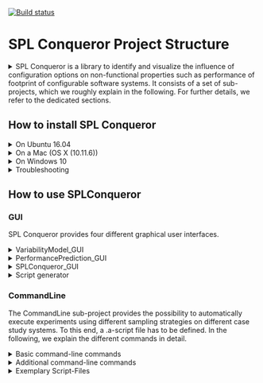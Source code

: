 [![Build status](https://travis-ci.org/se-passau/SPLConqueror.svg?branch=master "Build status")](https://travis-ci.org/se-passau/SPLConqueror)

# SPL Conqueror Project Structure

<details>
<summary>
SPL Conqueror is a library to identify and visualize the influence of configuration options on non-functional properties such as performance of footprint of configurable software systems.
It consists of a set of sub-projects, which we roughly explain in the following. For further details, we refer to the dedicated sections.
</summary>

* The core project ("**SPLConqueror_Core**") provides basic functionalities to model the variability of a software system including their configuration options and constraints among them.

* The **MachineLearning** sub-project provides an algorithm to learn a performance-influence model describing the influence of configuration options on non-functional properties. It also specifies interfaces for satisfiability checking of configurations with respect to the variability model and optimization with respect to finding an optimal configuration for a given objective function and non-functional property.

* The **PyML** sub-project provides a set of interface to [*scikit* learn](http://scikit-learn.org/stable/), which is a machine-learning framework implemented in python. Using this interface different regression techniques of *scikit* learn can be used.

* The **CommandLine** sub-project offers an interface to automatically execute experiments using different sampling strategies and different machine-learning techniques.
To specify the experiments, SPL Conqueror offers a set of commands, which we explain in the dedicated [section](#commandline). 

* The **PerformancePrediction_GUI** provides a graphical user interface to learn performance-influence models based on a learning set of configurations. Using this GUI, specific sampling strategies can be used.

* The **SPLConqueror_GUI** provides a set of different visualisations that can be used to further understand a learned performance-influence model. 

* The **ScriptGenerator** provides an interface to generate script files that can be used in the CommandLine sub-project.

* The **VariabilityModel_GUI** offers the possibility of defining a variability model of the configurable system being considered.

* The **Persistence** sub-project offers the possibility of writing objects to the storage device. 
It can be used to continue the execution of script files that are aborted in their execution.

</details>



## How to install SPL Conqueror

<details>
<summary>
On Ubuntu 16.04
</summary>

1. Clone git repository

2. Install Mono and MonoDevelop
```
sudo apt install mono-complete monodevelop
```

3. Start MonoDevelop and open the root project:
```
<SPLConquerer-GitRoot>/SPLConqueror/SPLConqueror.sln
```

4. Perform a right-click on every project of the solution and select the preferred target framework (e.g., .NET4.5) in **Options -> Build -> General**

5. Perform a right-click on the solution and select **Restore NuGet packages**
Be aware that an internet connection is required to perform this step.

6. Build the root project
</details>

<details>
<summary>
On a Mac (OS X (10.11.6))
</summary>

a1. Clone git repository

2. Download and install latest Xamarin-IDE from https://www.xamarin.com

3. Start Xamarin-IDE and open the root project:
```
<SPLConquerer-GitRoot>/SPLConqueror/SPLConqueror.sln
```

<!-- 5. mkdir "<SPLConquerer-GitRoot>/SPLConqueror/packages"

6. cd "<SPLConquerer-GitRoot>/SPLConqueror/packages"

7. Install dependencies:

  * nuget install Accord -version 2.12.0.0
  * nuget install Accord.Math -version 2.12.0.0
  * nuget install AForge -version 2.2.5
  * nuget install AForge.Math -version 2.2.5
  * nuget install ILNumerics -version 3.3.3.0
  -->

-->

5. Build root project
</details>

<details>
<summary>
On Windows 10
</summary>

1. Clone git repository

2. Install Visual Studio

3. Open Visual Studio and open the solution

4. Perform a right-click on the solution and select **Restore NuGet Packages**

<!--
4. Perform a right-click on the following projects and add the following NuGet packages by selecting "Manage NuGet packages...":
  * MachineLearning:
      * Accord
      * Accord.Math
  * SPLConqueror_GUI:
      * ILNumerics
      * ILNumerics.Native
  * SolverFoundationWrapper:
      * Microsoft.Solver.Foundation
-->
    
5. Build the root project
</details>

<details>
<summary>
Troubleshooting
</summary>
1. NuGet

If the NuGet is not able to restore the packages, the following packages have to be added to the projects:
  * MachineLearning:
	  * Accord
	  * Accord.Math
  * SPLConqueror_GUI:
	  * ILNumerics (v3.3.3.0)
  * SolverFoundationWrapper:
	  * Microsoft.Solver.Foundation (>= v3.0.0)
	
Additionally, if the package *Microsoft.Solver.Foundation* is needed, the following steps should be performed:
1. Create a directory for the dll:
	```
	mkdir "<SPLConquerer-GitRoot>/SPLConqueror/dll"
	```

2. Copy *Microsoft.Solver.Foundation.dll* (>= v3.0.0) to "<SPLConquerer-GitRoot>/SPLConqueror/dll"
</details>

## How to use SPLConqueror

### GUI

SPL Conqueror provides four different graphical user interfaces.

<details>
<summary>VariabilityModel_GUI</summary>

The VariabilityModel_GUI can be used to define the variability model of a configurable system or to modify existing models. To create a new variability model for a system, fist use *File>New Model*. Then, an empty model containing only a root configuration option is created. New options can be added to the model by a right click on an existing option that should be the parent option of the new one. In the *Create new Feature* dialogue, it is possible to define whether the new option is a binary or a numeric one. For numeric options, also a minimal and maximal value of the value domain have to defined. Besides, if only a subset of all values between the minimal and the maximal value of the domain are allowed, a specific step function can be defined. In this function it is possible to use an alias for the numeric option (*n*). In the following, we give two examples of the step functions: 

  * n + 2 (using this function, only even or odd values depending on the minimal value of the value domain are allowed)
  * n * 2 (using this function, the minimal value is multiplied by two until the maximal value is reached)

Additionally, constraints between different configuration options can be defined using *Edit>Edit Constraints*. Last, an alternative group of options can be created using *Edit>Edit Alternative Groups*.

An example for a variability model is given below: 
```
<vm name="exampleVM">
  <binaryOptions>
    <configurationOption>
      <name>xorOption1</name>
      <outputString/>
      <prefix/>
      <postfix/>
      <parent/>
      <impliedOptions/>
      <excludedOptions>
        <option>xorOption2<option>
      </excludedOptions>
      <optional>False</optional>
    </configurationOption>
    <configurationOption>
      <name>xorOption2</name>
      <outputString/>
      <prefix/>
      <postfix/>
      <parent/>
      <impliedOptions/>
      <excludedOptions>
        <option>xorOption1<option>
      </excludedOptions>
      <optional>False</optional>
    </configurationOption>
  </binaryOptions>
  <numericOptions>
    <configurationOption>
      <name>numericExample</name>
      <outputString/>
      <prefix/>
      <postfix/>
      <parent/>
      <impliedOptions/>
      <minValue>1</minValue>
      <maxValue>10</maxValue>
      <stepFunction>numericExample + 2</stepFunction>
    </configurationOption>
  </numericOptions>
</vm>
```
</details>

<details>
<summary>PerformancePrediction_GUI</summary>

The PerformancePrediction_GUI provides an interface to learn performance-influence models. 
To use this GUI, first a variability model and dedicated measurements of the system has to be provided.
Afterwards, in the middle are of the GUI, a binary and numeric sampling strategies has to be selected to define a set of configuration used in the learning process. 
To customize the machine-learning algorithm all of its parameters can be modified. 
To start the learning process, press the *Start learning* button.

*Note:* Please make sure that bagging will be set to false when using this GUI. If bagging is selected, a set of models are learned and all of them are presented in the GUI, which makes understanding the model hard.

After the learning is started, the models, which are learned in an iterative manner are displayed in the lower part of the GUI. 
Here, the model is split by the different terms, where each term described the identified influence of an individual option or an interaction between options. 
</details>

<details>
<summary>SPLConqueror_GUI</summary>

This GUI can be used to visualize a learned performance-influence model. 
</details>

<details>
<summary>Script generator</summary>

The Script generator can be used to define .a-script files that are needed in the CommandLine project. 
</details>

### CommandLine

The CommandLine sub-project provides the possibility to automatically execute experiments using different sampling strategies on different case study systems.
To this end, a .a-script file has to be defined. 
In the following, we explain the different commands in detail. 

<details>
<summary>Basic command-line commands</summary>

As SPL Conqueror provides a lot of commands, some of which are vital for an execution of SPL Conqueror.
Unless the GUI is not used, knowing the basic command-line commands is crucial for the user.

##### Log command

```
log <path_to_a_target_file>
```

Using this command, the output of SPL Conqueror is redirected to the given file.
SPL Conqueror will automatically create this file if it does not existis, otherwise the file will be overwritten. Additionally, an .log_error file is created, which includes the errors during the execution.
*Note*: If the ```log```-command is missing, the output will be prompted directly to the console.

For example:
```
log C:\exampleLog.log
```
or 
```
log /home/username/exampleLog.log
````


##### Loading the variability model

```
vm <path_to_model.xml> 
```

To actually perform experiments on a given system, a variability model that covers the variability domain of the system being considered has to be defined. 
This can be done using the **VariabilityModel_GUI**.

For example: 
```
vm C:\exampleModel.xml
```
or 
```
vm /home/username/exampleModel.xml
```

Such a variability model generally consists of binary and numeric options, with their properties, and optionally boolean and nonBoolean constraints between configuration options and has to be in a .xml-file.

For instance, a variability model with the name exampleVM is defined as follows:
```
<vm name="exampleVM">
  <binaryOptions>
    <configurationOption>
      <name>xorOption1</name>
      <outputString/>
      <prefix/>
      <postfix/>
      <parent/>
      <impliedOptions/>
      <excludedOptions>
        <option>xorOption2<option>
      </excludedOptions>
      <defaultValue>Selected</defaultValue>
      <optional>False</optional>
    </configurationOption>
    <configurationOption>
      <name>xorOption2</name>
      <outputString/>
      <prefix/>
      <postfix/>
      <parent/>
      <impliedOptions/>
      <excludedOptions>
        <option>xorOption1<option>
      </excludedOptions>
      <defaultValue>Selected</defaultValue>
      <optional>False</optional>
    </configurationOption>
  </binaryOptions>
  <numericOptions>
    <configurationOption>
      <name>numericExample</name>
      <outputString/>
      <prefix/>
      <postfix/>
      <parent/>
      <impliedOptions/>
      <minValue>1</minValue>
      <maxValue>10</maxValue>
      <stepFunction>numericExample + 1</stepFunction>
    </configurationOption>
  </numericOptions>
</vm>
```

The nodes *outputString*, *prefix* and *postfix* can be ignored for now. The *parent*-node can either be empty or have an *option*-node as child with the name of the option, that is the parent of the current option(similar to excludedOption). The *children*, *impliedOptions* and *excludedOptions*-nodes are analogous with the exception that they can contain several options and define the children and implied options of the current option and the options that are excluded by this option if it is selected. *stepFunction* defines the function that decides which values the numeric option can have. For further real world examples we refer to [Suplemental Material](http://www.infosun.fim.uni-passau.de/se/projects/splconqueror/#supMat).

##### Loading the measurements

```all <path_to_a_measurement_file>```

This command defines the file containing all measurements of a given system. 
Exampls for this command are: 
```
all C:\exampleMeasurements.xml
```
or 
```
all /home/username/exampleMeasurements.xml
```

For this kind of files, two different formats are supported. 
The first one is a .csv format. 
Here each line of the file contains one the measurements for one configuration of the system.
This file should contain a header that defines the names of the configuration options as well as the non-functional properies being considered.
The second format is a .xml format. 
A short example using this format is provided in the following: 

```
<results>
  <row>
    <data column="Configuration">xorOption1,</data>
    <data column="Variable Features">numericExample;1</data>
    <data column="nfp1">1234</data>
    <data column="nfp2">2345</data>
  </row>
  <row>
    <data column="Configuration">xorOption2,</data>
    <data column="Variable Features">numericExample;10</data>
    <data column="nfp1">4321</data>
    <data column="nfp2">5432</data>
  </row>
</results>
```

Optionally you, in case you have knowlegde about the relative deviation, you can also provide the deviation values in a coma separated format. The highest rel. deviation value is used as metric of how accurate the learning can and therefore used as the abort error for the learning.
```
<results deviation="2;3;9.13">
  .
  .
  .
</results>
```


Further real world examples of measurements in xml format are provided in the [Suplemental Material](http://www.infosun.fim.uni-passau.de/se/projects/splconqueror/#supMat).

Alternatively, the measurements can be provided in a *csv*-format. Thereby, the first row has to be a header with the name of the binary and numeric options and the names of the non functional properties. In the column of binary options there has to be either true or false, indicating whether the feature was selected in this configuration or not, and in the columns of numeric options the values that were selected in this configuration. In the columns are the values of the properties that were measured for this property. So if we format the above example in csv format: 

| xorOption1; | xorOption2; | numericExample; |  nfp1; |  nfp2; |
| :---------: | :---------: | :-------------: | :----: | :----: |
| true;       | false;      | 1;              | 1234;  | 2345;  |
| false;      | true;       | 10;             | 4321;  | 5432;  |

*Note*: The element separator is ```;```, whereas the line separator is ```\n```.

#### Loading machine-learning settings

Before starting the learning process upon the loaded data, one can adjust the settings used for machine learning. SPL Conqueror supports multiple different settings to refine the learning. A list of all currently supported settings is presented in the following:

| Name  | Description | Default Value | Value Range |
| :---: | :---------: | :-----------: | :---------: |
| lossFunction | The loss function on which bases options and interactions are added to the influence model | RELATIVE | RELATIVE, LEASTSQUARES, ABSOLUTE |
| epsilon | The epsilon within the error of the loss Function will be 0. A epsilon of 0 is equal to this feature not being present | 0 | int |
| parallelization | Turns the parallel execution of model candidates on/off. | true | true, false |
| bagging | Turns the bagging functionality (ensemble learning) on. This functionality relies on parallelization (may require a larger amount of memory). | false | true, false |
| baggingNumbers | Specifies how often an influence model is learned based on a subset of the measurement data. | 100 | int |
| baggingTestDataFraction | Specifies the percentage of data taken from the test set to be used in one learning run. | 50 | int |
| useBackward | Terms existing in the model can be removed during the learning procedure if removal leads to a better model. | 50 | int |
| abortError | The threshold at which the learning process stops.(abortError can also be set via measurement file, see measurement section for more information) | 1 | double |
| limitFeatureSize | Terms considered during the learning procedure can not become arbitrary complex. | false | true, false |
| featureSizeThreshold | The maximal number of options participating in one interaction. | 4 | int |
| quadraticFunctionSupport | The learner can learn quadratic functions of one numeric option, without learning the linear function apriory, if this property is true. | true | true, false |
| crossValidation | Cross validation is used during learning process if this property is true. | false | true, false |
| learn-logFunction (alternatively: learn_logFunction) | If true, the learn algorithm can learn logarithmic functions such as log(soption1). | false | true, false |
| learn-accumulatedLogFunction (alternatively: learn-accumulatedLogFunction) | Allows the creation of logarithmic functions with multiple features such as log(soption1 * soption2). | false | true, false |
| learn-asymFunction (alternatively: learn_asymFunction) | Allows the creation of functions with the form 1/soptions. | false | true, false |
| learn-ratioFunction (alternatively: learn_ratioFunction) | Allows the creation of functions with the form soptions1/soptions2. | false | true, false |
| learn-mirrowedFunction (alternatively: learn_mirrowedFunction) | Allows the creation of functions with the form (numericOption.maxValue - soptions). | false | true, false |
| numberOfRounds | Defines the number of rounds the learning process have to be performed. | 70 | int |
| backwardErrorDelta | Defines the maximum increase of the error when removing a feature from the model. | 1 | double |
|minImprovementPerRound | Defines the minimum error in improved a round must reach before either the learning is aborted or the hierarchy is increased for hierarchy learning. | 0.1 | double |
| withHierarchy | Defines whether we learn our model in hierarchical steps. | true | true, false |
| bruteForceCandidates | Defines how candidate features are generated. | false | true, false |
| ignoreBadFeatures | Enables an optimization: we do not want to consider candidates in the next X rounds that showed no or only a slight improvement in accuracy relative to all other candidates. | false | true, false |
| stopOnLongRound | If true, stop learning if the whole process is running longer than 1 hour and the current round runs longer then 30 minutes. | true | true, false |
| candidateSizePenalty | If true, the candidate score (which is an average reduction of the prediction error the candidate induces) is made dependent on its size. | true | true, false |
| learnTimeLimit | Defines the time limit for the learning process. If 0, no time limit. Format: HH:MM:SS | 0 | TimeSpan |
| scoreMeasure | Defines which measure is used to select the best candidate and to compute the score of a candidate. | RELERROR | RELERROR, INFLUENCE |
| outputRoundsToStdout | If true, the info about the rounds is output not only to the log file at the end of the learning, but also to the stdout during the learning after each round completion. | false | true, false |

Generally, to change the default settings, there are two options, namely:
1. The first is to add the settings in the format ```SETTING_NAME:VALUE``` to the *mlsettings*-command. For instance, if the number of learning rounds should be reduced to 25, allow logarithmic functions and don't want to stop on long learning rounds, the associated command would be:
```mlsettings numberOfRounds:25 learn_logFunction:true stopOnLongRound:false```

2. The second option is to define the settings in a separate text file with each line containing a single setting and its value in the format ```SETTING_NAME VALUE```. This is useful to use the same machine learning settings across several different runs. Then the content of the text file for the example above should look like this:
```
numberOfRounds 25
learn_logFunction true
stopOnLongRound false
```

To load these settings, the command ```load-mlsettings``` (deprecated: ```load_mlsettings```) can be used with the path to the file with the settings as argument. For example: 
```load-mlsettings C:\exampleSettings.txt```

Please note that all the settings that are not stated will automatically be set to the default values. So if the commands are used to change the settings several times during the same run, the previous settings have no impact on the new settings.

#### Setting the non-functional property (NFP)

To learn with the data,  the non functional property that will be used for the learning algorithm has to be set first. Therefore, any property can be used, which was defined previously in the measurement-file. If we use the previous example, we can either use nfp1 or nfp2. To set nfp1 or nfp2 use the ```nfp``` command. Then the appropriate command with the argument is:
```
nfp nfp1
``` 
or
```
nfp nfp2
```

#### Learning with all measurements

To enable learning with all measurements, use ```select-all-measurements true``` command. After that just use the ```learn-splconqueror``` command for learning.
For example:
```
log C:\exampleLog.log
vm C:\exampleModel.xml
all C:\exampleMeasurements.xml
mlsettings numberOfRounds:25 learn_logFunction:true stopOnLongRound:false
nfp nfp1
select-all-measurements true
learn-splconqueror
select-all-measurements false
```

To disable learning with all measurements you can use ```select-all-measurements false```.


***

Deprecated:

Now, we have have enough to learn with all measurements. For this, just use the ```learn-all-splconqueror``` (deprecated: ```learnwithallmeasurements```) command. A .a-script for learning with all measurements at this point, using the examples from above is as follows:
```
log C:\exampleLog.log
vm C:\exampleModel.xml
all C:\exampleMeasurements.xml
mlsettings numberOfRounds:25 learn_logFunction:true stopOnLongRound:false
nfp nfp1
learnwithallmeasurements
```

***

#### Displaying the learning results

The only thing missing for a very basic usage of SPL Conqueror, is displaying the learning results. For this use the ```analyze-learning```-command. This will print the current learning history with the learning error into the specified .log-file. Note, that each command for learning overwrites the previous learning history, so analyze-learning should always be the first command after a command for learning.
Finally, a complete basic .a-script file looks like this:
```
log C:\exampleLog.log
vm C:\exampleModel.xml
all C:\exampleMeasurements.xml
mlsettings numberOfRounds:25 learn_logFunction:true stopOnLongRound:false
nfp nfp1
select-all-measurements true
learn-splconqueror
select-all-measurements false
analyze-learning
```

#### Machine-learning parameters

#### Sampling strategies

SPLConqueror also supports learning on a subset of the data. Therefore, one has to set at least one sampling strategy for the binary options first and at least one for the numeric options. Numeric sampling strategies have to always start with ```numeric```(deprecated: ```expdesign```), while binary sampling strategies have to start with ```binary``` (deprecated: no prefix command). In the following, we list all sampling strategies:

| Binary/Numeric | Name  | Description | Command | Example |
| :------------: | :---: | :---------: | :-----: | :-----: |
| Binary | allbinary | Uses all available binary options to create configurations. | ```binary allbinary``` | binary allbinary |
| Binary | featurewise | Determines all required binary options and then adds options until a valid configuration is reached. | ```binary featurewise``` | binary featurewise |
| Binary | pairwise | Generates a configuration for each pair of configuration options. Exceptions: parent-child-relationships, implication-relationships. | ```binary pairwise``` | binary pairwise |
| Binary | negfw | Get one variant per feature multiplied with alternative combinations; the variant tries to maximize the number of selected features, but without the feature in question. | ```binary negfw``` | binary negfw |
| Binary | random | Get certain number of random valid configurations. Seed sets the seed of the random number generator. The number of configurations that will be produced is set with numConfigs(Can either be an integer, or asOW/asTWX with X being an integer). | ```binary random seed:<int> numConfigs:<int/asOW/asTWX>``` | binary random seed:10 numConfigs:asTW2 |
| Numeric | plackettburman | A description of the Plackett-Burman design is provided [here](http://www.jstor.org/discover/10.2307/2332195). | ```numeric plackettburman measurements:<measurements> level:<level>``` | numeric plackettburman measurements:125 level:5 |
| Numeric | centralcomposite | The central composite inscribe design. This design is defined for numeric options that have at least five different values. | ```numeric centralcomposite``` | numeric centralcomposite |
| Numeric | random | This design selects a specified number of value combinations for a set of numeric options. The value combinations are created using a random selection of values of the numeric options. | ```numeric random sampleSize:<size> seed:<seed>``` | numeric random sampleSize:50 seed:2 |
| Numeric | fullfactorial | This design selects all possible combinations of numeric options and their values. | ```numeric fullfactorial``` | numeric fullfactorial |
| Numeric | boxbehnken | This is an implementation of the BoxBehnken Design as proposed in the "Some New Three Level Designs for the Study of Quantitative Variables". | ```numeric boxbehnken``` | numeric boxbehnken |
| Numeric | hypersampling | | ```numeric hypersampling precision:<precisionValue>``` | numeric hypersampling precision:25 |
| Numeric | onefactoratatime | | ```numeric onefactoratatime distinctValuesPerOption:<values>``` | numeric onefactoratatime distinctValuesPerOption:5 |
| Numeric | kexchange | | ```numeric kexchange sampleSize:<size> k:<kvalue>``` | numeric kexchange sampleSize:10 k:3 |
| Both | distribution-aware | Uses distribution-aware sampling to generate sample sets from binary and/or numeric options. | ```hybrid distribution-aware distance-metric:<manhattan> distribution:<uniform> numConfigs:<number/asTW[n]> onlyNumeric:<true/false> onlyBinary:<true/false> seed:<int>``` | hybrid distribution-aware numConfigs:asTW3 |
| Both | distribution-preserving | Uses distribution-preserving sampling to generate sample sets from binary and/or numeric options. | ```hybrid distribution-preserving distance-metric:<manhattan> distribution:<uniform> numConfigs:<number/asTW[n]> onlyNumeric:<true/false> onlyBinary:<true/false> seed:<int>``` | hybrid distribution-preserving numConfigs:asTW3 |


For instance, all binary options and random numeric options with a sample size of 50 and a seed of 3 should be used for learning, the following lines have to be appended to the .a-script:
```
binary allbinary
numeric random sampleSize:50 seed:3
```

If you want to use a hybrid sampling strategy instead, the following line has to be appended to the .a-script:
```
hybrid distribution-aware
```

**Note**: ```allbinary``` in combination with ```fullfactorial``` results in all valid measurements being taken into the sample set.

##### Sampling domain

It also to consider only a subset of the configuration options for aampling. To do this, add the options that should be used in square brackets as additional argument when stating the sampling strategies.
For example:
```
numeric random [numOpt1,numOpt2,numOpt3]
```

#### Learning with sample set

```start```

To learn only with a subset of the measurements, the command ```learn-splconqueror```(deprecated: ```start```) can be used. This command requires having set a binary and a numeric sampling strategy, before executing it.
**Note**: A numeric sampling strategy is only needed if the variability model contains numeric options.

If, for instance, only a subset of the data should be used for learning, the result looks as follows:
```
log C:\exampleLog.log
vm C:\exampleModel.xml
all C:\exampleMeasurements.xml
mlsettings numberOfRounds:25 learn_logFunction:true stopOnLongRound:false
nfp nfp1
binary allbinary
numeric random sampleSize:50 seed:3
learn-splconqueror
analyze-learning
```

#### Parameter optimization

```learn-splconqueror-opt``` can be used to perform parameter optimization.

This command requires the parameter space ,that should be tested, as arguments in the form ```settingName=[v1,v2,v3,...,vn]```.
Additionally the following arguments are available: ```randomized```(use random approach instead of exhaustive search), ```seed:<value>```(seed for random approach) and ```samples```(number of settings that will be tested during random approach).

Example: ```learn-splconqueror-opt epsilon=[0.1,0.2,0.3,0.4] numberOfRounds=[10,20,30] randomized samples:2 seed:10```


#### Cleaning sampling

```clean-sampling```

Due to the different results of the sampling strategies, it is reasonable to try different sampling strategies and parameters for these strategies. To avoid having to start a new run for each sampling strategy combination, SPL Conqueror also supports clearing all strategies.
For this just use the command: ```clean-sampling```
Of course, if someone wants to learn with a subset of the data after clearing the sampling, one has to first set sampling strategies before learning once again.

#### Cleaning learning data

```clean-learning```

Under normal circumstances, SPL Conqueror cleans up the learning data itself. So handling this is usually not required, but if someone wants to forcefully clear all machine learning settings and the learned functions, the command ```clean-learning``` could be used.

#### Subscript

```script <path_to_script>```

Sometimes it makes sense to split up the current .a-script into smaller scripts or run a batch of scripts. For this SPL Conqueror has the ```script``` command.
An example would be as follows:
```script C:\subScript.a```

</details>
<details>
<summary>Additional command-line commands</summary>

#### Printing configurations

```printconfigs <file> <prefix> <postfix>```

With the command ```printconfigs```, all sampled configurations are printed to a persistent file. The command requires a target file as first argument and optionally a prefix or prefix and postfix, that will be printed at the start or end of each configuration, respectively. A special usage of this command is printing all valid configurations of a variability model, using the ```allbinary``` and ```fullfactorial``` sampling strategies.
A short example using printconfigs to print all valid configurations into a text file:
```
vm C:\exampleVM.xml
binary allbinary
numeric fullfactorial
printconfigs C:\allConfigurations.txt prefix postfix
```
Until now, the elements ```outputString```, ```prefix``` and ```postfix``` of the variability model were ignored. These attributes are used by the printconfigs command and printed if the option in question is selected.

#### Option order

```optionorder <firstOption> <secondOption> ...```

In the case, that the options of a configuration should be printed in a certain order, e.g., to use the output as argument for the tested applicatin, the ```optionorder``` command should be used, which sorts all options in the specified order and prints them.
For example: 
```optionorder optionC optionB optionA```

#### Validation set 

```<sampling strategy> validation```

SPL Conqueror offers the possibility to use the validation set.
This validation set is then used to validate the learning results. In case no validation set is specified, the learning set will also be used to validate the results.
To do so, the command ```validation``` has to be added after the sampling strategies.
For example:
```
allbinary validation
expdesign random sampleSize:50 seed:3 validation
```

#### Print settings

```printsettings```

Using the printsettings command, the current machine-learning settings are printed into the .log-file or ,in case yotogehteru didn't set a .log-file, into the console.

#### Writing measurements to .csv-file

```measurementstocsv <file>```

In the case that the measurements should be printed to a .csv-file, the command ```measurementstocsv``` can be used.
For example:
```
measurementstocsv C:\measurementsAsCSV.csv
```

**Note**: The element separator is ```;```, whereas the line separator is ```\n```.

```predict-configs-splconqueror``` (deprecated: ```predict-configurations```)

Predicts the ```nfp``` value of all configurations loaded with the ```all``` command and writes them together with the measured ```nfp``` value and the configuration identifier in a file.

#### Evaluation set

```evaluationset <file>```

By default, SPL Conqueror uses all measurements from the measurements-file for the computation of the error rate.
To change the evaluation set, the command ```evaluationset``` can be used.
The file can be either a .csv-file or a .xml-file.
For example:
```
evaluationset C:\evaluationMeasurements.xml
```

**Note**: The format specified in the evaluation-file is the same as in the measurements-file.

#### Recover

```resume-log <abortedAFile>```

In the case that SPL Conqueror aborts unexpectedly, for instance because of a system crash, in a lot of cases the learning-process can be resumed. 
To do so, a new .a-script has to be created, which contains the ```resume-log``` command with the .a-script that aborted as argument.
For example: 
```
resume-log C:\abortedScript.a
```

</details>
<details>
<summary>Exemplary Script-Files</summary>
A .a-file contains the configuration of SPL Conqueror.
If one is interested in using all measurement-data, the following .a-file could be used:

```
# Lines containing a comment begin with '#'

# The log command and the destination file, where the learning progress should be written to
log ./learnOutput.txt

# The machine-learning settings for configuring different options for machine-learning. These are described in the documentation more precisely
mlsettings bagging:False stopOnLongRound:False parallelization:False lossFunction:RELATIVE useBackward:False abortError:10 limitFeatureSize:False featureSizeTreshold:7 quadraticFunctionSupport:True crossValidation:False learn_logFunction:True numberOfRounds:70 backwardErrorDelta:1 minImprovementPerRound:0.25 withHierarchy:False

# The path to the variability model (feature model)
vm ./VariabilityModel.xml

# The file containing all measurements needed for machine-learning
all ./measurements.xml

# The non-functional property, which was measured.
# Note that every configuration in the measurements-file needs a data-row with the attribute 'columname=Performance'
nfp Performance

# Learns with all configurations given in the measurements-file.
select-all-measurements true
learn-splconqueror
select-all-measurements false

# Cleans the sample set.
# Note that this command is needed if multiple different sampling sets are computed in one run of SPL Conqueror
clean-sampling

```

In SPL Conqueror, multiple different sampling strategies for binary and numeric features are implemented and can be used in the .a-file as follows:

```
# The first lines are the same as in the previous example
log ./learnOutput.txt
mlsettings bagging:False stopOnLongRound:False parallelization:False lossFunction:RELATIVE useBackward:False abortError:10 limitFeatureSize:False featureSizeTreshold:7 quadraticFunctionSupport:True crossValidation:False learn_logFunction:True numberOfRounds:70 backwardErrorDelta:1 minImprovementPerRound:0.25 withHierarchy:False
vm ./VariabilityModel.xml
all ./measurements.xml
nfp Performance

# Here, the binary sampling strategy FeatureWise (FW) is selected
binary featurewise

# The sampling strategy Plackett-Burman for numeric options is selected
numeric plackettburman measurements:125 level:5

# Print configurations selected by the sampling strategies in the file 'samples.txt'
printconfigs ./samples.txt

# Start learning using the sampled configurations
learn-splconqueror

# Predicts the performance value of all configurations of the measurements file using the learned performance-influence model
predict-configs-splconqueror

```

If multiple (different) .a-files should be executed, a super-script can be created as follows:
```
# Calls the first script
script ./scriptA.a
# Removes all variables related to the invocation of the first script
clean-global
# Calls the second script
script ./scriptB.a
clean-global
```

See the previous chapters for a more detailed description of the commands.
For further examples, see the directory 'Example Files'.
</details>
